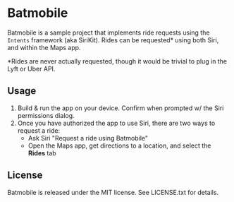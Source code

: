 Batmobile
=========

Batmobile is a sample project that implements ride requests using the `Intents` framework (aka SiriKit). Rides can be requested* using both Siri, and within the Maps app.

*Rides are never actually requested, though it would be trivial to plug in the Lyft or Uber API.

## Usage

1. Build & run the app on your device. Confirm when prompted w/ the Siri permissions dialog.
2. Once you have authorized the app to use Siri, there are two ways to request a ride:
	* Ask Siri "Request a ride using Batmobile"
	* Open the Maps app, get directions to a location, and select the **Rides** tab

## License

Batmobile is released under the MIT license. See LICENSE.txt for details.
